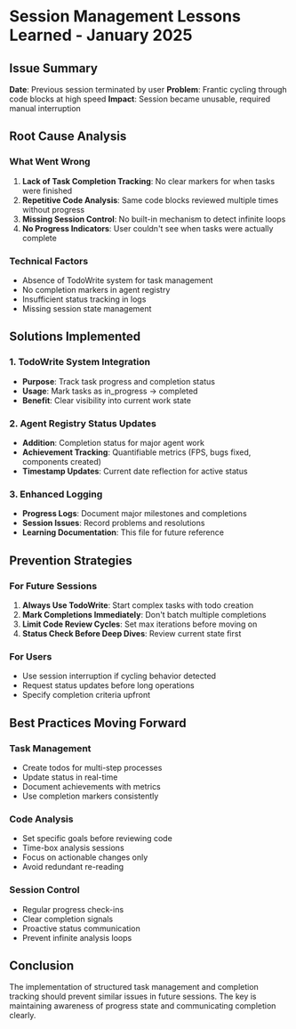 # Session Management Lessons Learned - January 2025

## Issue Summary

**Date**: Previous session terminated by user
**Problem**: Frantic cycling through code blocks at high speed
**Impact**: Session became unusable, required manual interruption

## Root Cause Analysis

### What Went Wrong

1. **Lack of Task Completion Tracking**: No clear markers for when tasks were finished
2. **Repetitive Code Analysis**: Same code blocks reviewed multiple times without progress
3. **Missing Session Control**: No built-in mechanism to detect infinite loops
4. **No Progress Indicators**: User couldn't see when tasks were actually complete

### Technical Factors

- Absence of TodoWrite system for task management
- No completion markers in agent registry
- Insufficient status tracking in logs
- Missing session state management

## Solutions Implemented

### 1. TodoWrite System Integration

- **Purpose**: Track task progress and completion status
- **Usage**: Mark tasks as in_progress → completed
- **Benefit**: Clear visibility into current work state

### 2. Agent Registry Status Updates

- **Addition**: Completion status for major agent work
- **Achievement Tracking**: Quantifiable metrics (FPS, bugs fixed, components created)
- **Timestamp Updates**: Current date reflection for active status

### 3. Enhanced Logging

- **Progress Logs**: Document major milestones and completions
- **Session Issues**: Record problems and resolutions
- **Learning Documentation**: This file for future reference

## Prevention Strategies

### For Future Sessions

1. **Always Use TodoWrite**: Start complex tasks with todo creation
2. **Mark Completions Immediately**: Don't batch multiple completions
3. **Limit Code Review Cycles**: Set max iterations before moving on
4. **Status Check Before Deep Dives**: Review current state first

### For Users

- Use session interruption if cycling behavior detected
- Request status updates before long operations
- Specify completion criteria upfront

## Best Practices Moving Forward

### Task Management

- Create todos for multi-step processes
- Update status in real-time
- Document achievements with metrics
- Use completion markers consistently

### Code Analysis

- Set specific goals before reviewing code
- Time-box analysis sessions
- Focus on actionable changes only
- Avoid redundant re-reading

### Session Control

- Regular progress check-ins
- Clear completion signals
- Proactive status communication
- Prevent infinite analysis loops

## Conclusion

The implementation of structured task management and completion tracking should prevent similar issues in future sessions. The key is maintaining awareness of progress state and communicating completion clearly.
